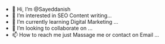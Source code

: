 - 👋 Hi, I’m @Sayeddanish
- 👀 I’m interested in SEO Content writing...
- 🌱 I’m currently learning Digital Marketing ...
- 💞️ I’m looking to collaborate on ...
- 📫 How to reach me just Massage me or contact on Email ...

<!---
Sayeddanish/Sayeddanish is a ✨ special ✨ repository because its `README.md` (this file) appears on your GitHub profile.
You can click the Preview link to take a look at your changes.
--->
